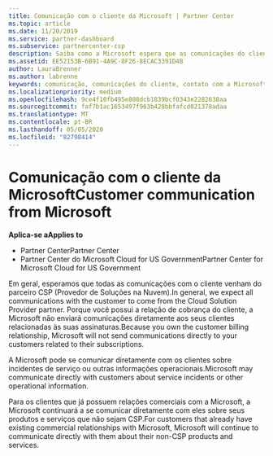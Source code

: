 ```yaml
---
title: Comunicação com o cliente da Microsoft | Partner Center
ms.topic: article
ms.date: 11/20/2019
ms.service: partner-dashboard
ms.subservice: partnercenter-csp
description: Saiba como a Microsoft espera que as comunicações do cliente ocorram entre clientes e parceiros no programa do provedor de soluções na nuvem.
ms.assetid: EE52153B-6B91-4A9C-8F26-8ECAC3391D4B
author: LauraBrenner
ms.author: labrenne
keywords: comunicação, comunicações do cliente, contato com a Microsoft
ms.localizationpriority: medium
ms.openlocfilehash: 9ce4f10fb495e808dcb1839bcf0343e2282638aa
ms.sourcegitcommit: faf7b1ac1653497f963b428bbfafcd821378adaa
ms.translationtype: MT
ms.contentlocale: pt-BR
ms.lasthandoff: 05/05/2020
ms.locfileid: "82798414"
---
```

# <a name="customer-communication-from-microsoft"></a><span data-ttu-id="7fc40-104">Comunicação com o cliente da Microsoft</span><span class="sxs-lookup"><span data-stu-id="7fc40-104">Customer communication from Microsoft</span></span>

<span data-ttu-id="7fc40-105">**Aplica-se a**</span><span class="sxs-lookup"><span data-stu-id="7fc40-105">**Applies to**</span></span>

-  <span data-ttu-id="7fc40-106">Partner Center</span><span class="sxs-lookup"><span data-stu-id="7fc40-106">Partner Center</span></span>
-  <span data-ttu-id="7fc40-107">Partner Center do Microsoft Cloud for US Government</span><span class="sxs-lookup"><span data-stu-id="7fc40-107">Partner Center for Microsoft Cloud for US Government</span></span>


<span data-ttu-id="7fc40-108">Em geral, esperamos que todas as comunicações com o cliente venham do parceiro CSP (Provedor de Soluções na Nuvem).</span><span class="sxs-lookup"><span data-stu-id="7fc40-108">In general, we expect all communications with the customer to come from the Cloud Solution Provider partner.</span></span> <span data-ttu-id="7fc40-109">Porque você possui a relação de cobrança do cliente, a Microsoft não enviará comunicações diretamente aos seus clientes relacionadas às suas assinaturas.</span><span class="sxs-lookup"><span data-stu-id="7fc40-109">Because you own the customer billing relationship, Microsoft will not send communications directly to your customers related to their subscriptions.</span></span>

<span data-ttu-id="7fc40-110">A Microsoft pode se comunicar diretamente com os clientes sobre incidentes de serviço ou outras informações operacionais.</span><span class="sxs-lookup"><span data-stu-id="7fc40-110">Microsoft may communicate directly with customers about service incidents or other operational information.</span></span>

<span data-ttu-id="7fc40-111">Para os clientes que já possuem relações comerciais com a Microsoft, a Microsoft continuará a se comunicar diretamente com eles sobre seus produtos e serviços que não sejam CSP.</span><span class="sxs-lookup"><span data-stu-id="7fc40-111">For customers that already have existing commercial relationships with Microsoft, Microsoft will continue to communicate directly with them about their non-CSP products and services.</span></span>

 

 



